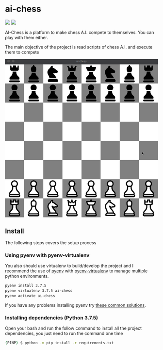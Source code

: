 # ai-chess
<img src="https://img.shields.io/badge/python-3.7.5-blue"> <img src="https://img.shields.io/github/license/digital-divas/PINP">

AI-Chess is a platform to make chess A.I. compete to themselves.
You can play with them either.

The main objective of the project is read scripts of chess A.I. and execute them to compete

<img src="ai-chess.gif">

## Install

The following steps covers the setup process

### Using pyenv with pyenv-virtualenv

You also should use virtualenv to build/develop the project and I recommend the use of [pyenv](https://github.com/pyenv/pyenv) with [pyenv-virtualenv](https://github.com/pyenv/pyenv-virtualenv) to manage multiple python environments.

```bash
pyenv install 3.7.5
pyenv virtualenv 3.7.5 ai-chess
pyenv activate ai-chess
```

If you have any problems installing pyenv try [these common solutions](https://github.com/pyenv/pyenv/wiki/Common-build-problems).

### Installing dependencies (Python 3.7.5)

Open your bash and run the follow command to install all the project dependencies, you just need to run the command one time

```bash
(PINP) $ python -m pip install -r requirements.txt
```
